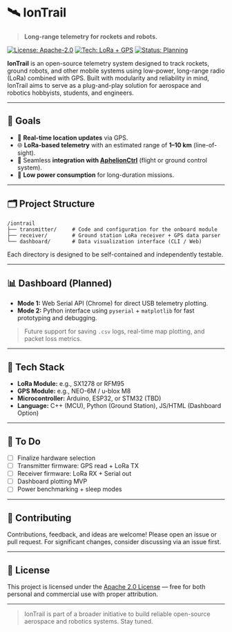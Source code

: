 # 🛰️ IonTrail
> **Long-range telemetry for rockets and robots.**

[![License: Apache-2.0](https://img.shields.io/badge/license-Apache--2.0-green.svg)](./LICENSE)
[![Tech: LoRa + GPS](https://img.shields.io/badge/tech-LoRa%20%7C%20GPS-blue.svg)]()
[![Status: Planning](https://img.shields.io/badge/status-planning-yellow.svg)]()

**IonTrail** is an open-source telemetry system designed to track rockets, ground robots, and other mobile systems using low-power, long-range radio (LoRa) combined with GPS. Built with modularity and reliability in mind, IonTrail aims to serve as a plug-and-play solution for aerospace and robotics hobbyists, students, and engineers.

---

## 🚀 Goals

- 📡 **Real-time location updates** via GPS.
- 🌐 **LoRa-based telemetry** with an estimated range of **1–10 km** (line-of-sight).
- 🔌 Seamless **integration with [AphelionCtrl](https://github.com/bluefox192/AphelionCtrl)** (flight or ground control system).
- 🔋 **Low power consumption** for long-duration missions.

---

## 🗂️ Project Structure

```plaintext
/iontrail
├── transmitter/     # Code and configuration for the onboard module
├── receiver/        # Ground station LoRa receiver + GPS data parser
└── dashboard/       # Data visualization interface (CLI / Web)
````

Each directory is designed to be self-contained and independently testable.

---

## 📊 Dashboard (Planned)

* **Mode 1:** Web Serial API (Chrome) for direct USB telemetry plotting.
* **Mode 2:** Python interface using `pyserial` + `matplotlib` for fast prototyping and debugging.

> Future support for saving `.csv` logs, real-time map plotting, and packet loss metrics.

---

## 🔧 Tech Stack

* **LoRa Module:** e.g., SX1278 or RFM95
* **GPS Module:** e.g., NEO-6M / u-blox M8
* **Microcontroller:** Arduino, ESP32, or STM32 (TBD)
* **Language:** C++ (MCU), Python (Ground Station), JS/HTML (Dashboard Option)

---

## 📌 To Do

* [ ] Finalize hardware selection
* [ ] Transmitter firmware: GPS read + LoRa TX
* [ ] Receiver firmware: LoRa RX + Serial out
* [ ] Dashboard plotting MVP
* [ ] Power benchmarking + sleep modes

---

## 🤝 Contributing

Contributions, feedback, and ideas are welcome! Please open an issue or pull request. For significant changes, consider discussing via an issue first.

---

## 📄 License

This project is licensed under the [Apache 2.0 License](./LICENSE) — free for both personal and commercial use with proper attribution.

---

> IonTrail is part of a broader initiative to build reliable open-source aerospace and robotics systems. Stay tuned.
